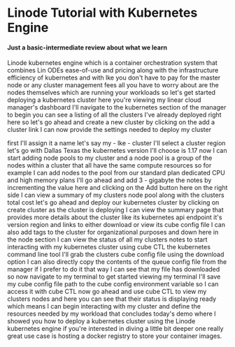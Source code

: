 # Linode Tutorial with Kubernetes Engine
#### Just a basic-intermediate review about what we learn

Linode kubernetes engine which is a container orchestration system that combines Lin ODEs ease-of-use and pricing along with the infrastructure efficiency of kubernetes and with lke you don't have to pay for the master node or any cluster management fees all you have to worry about are the nodes themselves which are running your workloads so let's get started deploying a kubernetes cluster here you're viewing my linear cloud manager's dashboard I'll navigate to the kubernetes section of the manager to begin you can see a listing of all the clusters I've already deployed right here so let's go ahead and create a new cluster by clicking on the add a cluster link I can now provide the settings needed to deploy my cluster

first I'll assign it a name let's say my - lke - cluster I'll select a cluster region let's go with Dallas Texas the kubernetes version I'll choose is 1.17 now I can start adding node pools to my cluster and a node pool is a group of
the nodes within a cluster that all have
the same compute resources so for
example I can add nodes to the pool from
our standard plan dedicated CPU and high
memory plans I'll go ahead and add 3 -
gigabyte the notes by incrementing the
value here and clicking on the Add
button here on the right side I can view
a summary of my clusters node pool along
with the clusters total cost let's go
ahead and deploy our kubernetes cluster
by clicking on create cluster as the
cluster is deploying I can view the
summary page that provides more details
about the cluster like its kubernetes
api endpoint it's version region and
links to either download or view its
cube config file I can also add tags to
the cluster for organizational purposes
and down here in the node
section I can view the status of all my
clusters notes to start interacting with
my kubernetes cluster using cube CTL the
kubernetes command line tool I'll grab
the clusters cube config file using the
download option I can also directly copy
the contents of the queue config file
from the manager if I prefer to do it
that way I can see that my file has
downloaded so now navigate to my
terminal to get started viewing my
terminal I'll save my cube config file
path to the cube config environment
variable so I can access it with cube
CTL now go ahead and use cube CTL to
view my clusters nodes and here you can
see that their status is displaying
ready which means I can begin
interacting with my cluster and define
the resources needed by my workload that
concludes today's demo where I showed
you how to deploy a kubernetes cluster
using the Linode kubernetes engine if
you're interested in diving a little bit
deeper one really great use case is
hosting a docker registry to store your
container images.

